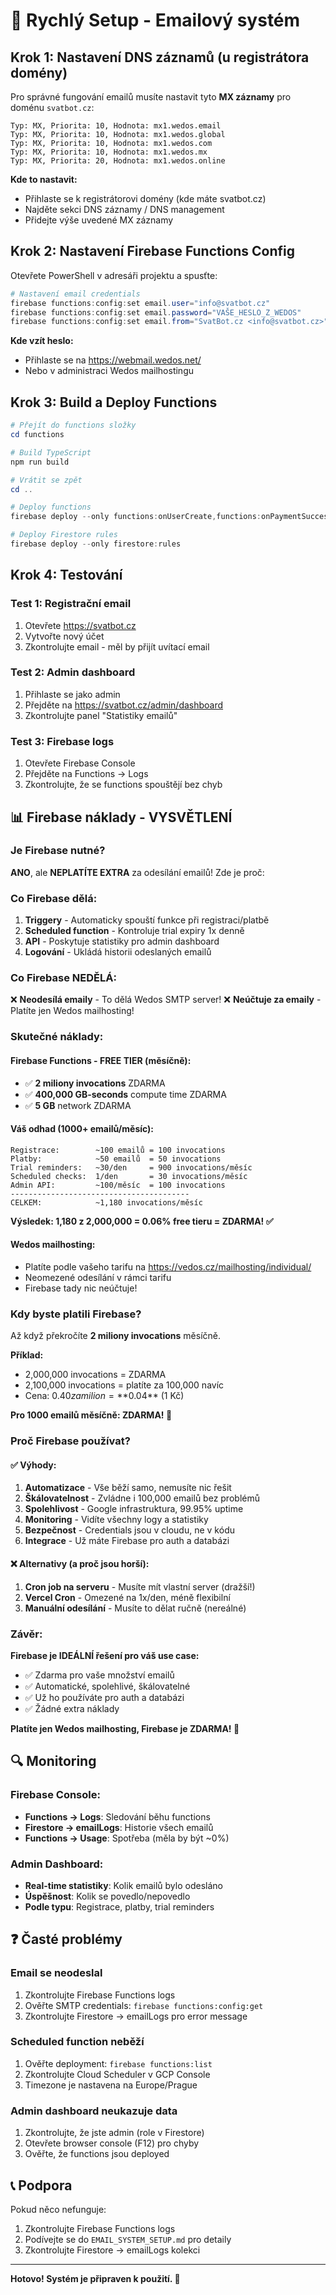# 🚀 Rychlý Setup - Emailový systém

## Krok 1: Nastavení DNS záznamů (u registrátora domény)

Pro správné fungování emailů musíte nastavit tyto **MX záznamy** pro doménu `svatbot.cz`:

```
Typ: MX, Priorita: 10, Hodnota: mx1.wedos.email
Typ: MX, Priorita: 10, Hodnota: mx1.wedos.global
Typ: MX, Priorita: 10, Hodnota: mx1.wedos.com
Typ: MX, Priorita: 10, Hodnota: mx1.wedos.mx
Typ: MX, Priorita: 20, Hodnota: mx1.wedos.online
```

**Kde to nastavit:**
- Přihlaste se k registrátorovi domény (kde máte svatbot.cz)
- Najděte sekci DNS záznamy / DNS management
- Přidejte výše uvedené MX záznamy

## Krok 2: Nastavení Firebase Functions Config

Otevřete PowerShell v adresáři projektu a spusťte:

```powershell
# Nastavení email credentials
firebase functions:config:set email.user="info@svatbot.cz"
firebase functions:config:set email.password="VAŠE_HESLO_Z_WEDOS"
firebase functions:config:set email.from="SvatBot.cz <info@svatbot.cz>"
```

**Kde vzít heslo:**
- Přihlaste se na https://webmail.wedos.net/
- Nebo v administraci Wedos mailhostingu

## Krok 3: Build a Deploy Functions

```powershell
# Přejít do functions složky
cd functions

# Build TypeScript
npm run build

# Vrátit se zpět
cd ..

# Deploy functions
firebase deploy --only functions:onUserCreate,functions:onPaymentSuccess,functions:checkTrialExpiry

# Deploy Firestore rules
firebase deploy --only firestore:rules
```

## Krok 4: Testování

### Test 1: Registrační email
1. Otevřete https://svatbot.cz
2. Vytvořte nový účet
3. Zkontrolujte email - měl by přijít uvítací email

### Test 2: Admin dashboard
1. Přihlaste se jako admin
2. Přejděte na https://svatbot.cz/admin/dashboard
3. Zkontrolujte panel "Statistiky emailů"

### Test 3: Firebase logs
1. Otevřete Firebase Console
2. Přejděte na Functions → Logs
3. Zkontrolujte, že se functions spouštějí bez chyb

## 📊 Firebase náklady - VYSVĚTLENÍ

### Je Firebase nutné?
**ANO**, ale **NEPLATÍTE EXTRA** za odesílání emailů! Zde je proč:

### Co Firebase dělá:
1. **Triggery** - Automaticky spouští funkce při registraci/platbě
2. **Scheduled function** - Kontroluje trial expiry 1x denně
3. **API** - Poskytuje statistiky pro admin dashboard
4. **Logování** - Ukládá historii odeslaných emailů

### Co Firebase NEDĚLÁ:
❌ **Neodesílá emaily** - To dělá Wedos SMTP server!
❌ **Neúčtuje za emaily** - Platíte jen Wedos mailhosting!

### Skutečné náklady:

#### Firebase Functions - FREE TIER (měsíčně):
- ✅ **2 miliony invocations** ZDARMA
- ✅ **400,000 GB-seconds** compute time ZDARMA
- ✅ **5 GB** network ZDARMA

#### Váš odhad (1000+ emailů/měsíc):
```
Registrace:        ~100 emailů = 100 invocations
Platby:            ~50 emailů  = 50 invocations
Trial reminders:   ~30/den     = 900 invocations/měsíc
Scheduled checks:  1/den       = 30 invocations/měsíc
Admin API:         ~100/měsíc  = 100 invocations
----------------------------------------
CELKEM:            ~1,180 invocations/měsíc
```

**Výsledek: 1,180 z 2,000,000 = 0.06% free tieru = ZDARMA! ✅**

#### Wedos mailhosting:
- Platíte podle vašeho tarifu na https://vedos.cz/mailhosting/individual/
- Neomezené odesílání v rámci tarifu
- Firebase tady nic neúčtuje!

### Kdy byste platili Firebase?
Až když překročíte **2 miliony invocations** měsíčně.

**Příklad:**
- 2,000,000 invocations = ZDARMA
- 2,100,000 invocations = platíte za 100,000 navíc
- Cena: $0.40 za milion = **$0.04** (1 Kč)

**Pro 1000 emailů měsíčně: ZDARMA! 🎉**

### Proč Firebase používat?

#### ✅ Výhody:
1. **Automatizace** - Vše běží samo, nemusíte nic řešit
2. **Škálovatelnost** - Zvládne i 100,000 emailů bez problémů
3. **Spolehlivost** - Google infrastruktura, 99.95% uptime
4. **Monitoring** - Vidíte všechny logy a statistiky
5. **Bezpečnost** - Credentials jsou v cloudu, ne v kódu
6. **Integrace** - Už máte Firebase pro auth a databázi

#### ❌ Alternativy (a proč jsou horší):
1. **Cron job na serveru** - Musíte mít vlastní server (dražší!)
2. **Vercel Cron** - Omezené na 1x/den, méně flexibilní
3. **Manuální odesílání** - Musíte to dělat ručně (nereálné)

### Závěr:
**Firebase je IDEÁLNÍ řešení pro váš use case:**
- ✅ Zdarma pro vaše množství emailů
- ✅ Automatické, spolehlivé, škálovatelné
- ✅ Už ho používáte pro auth a databázi
- ✅ Žádné extra náklady

**Platíte jen Wedos mailhosting, Firebase je ZDARMA! 🎉**

## 🔍 Monitoring

### Firebase Console:
- **Functions → Logs**: Sledování běhu functions
- **Firestore → emailLogs**: Historie všech emailů
- **Functions → Usage**: Spotřeba (měla by být ~0%)

### Admin Dashboard:
- **Real-time statistiky**: Kolik emailů bylo odesláno
- **Úspěšnost**: Kolik se povedlo/nepovedlo
- **Podle typu**: Registrace, platby, trial reminders

## ❓ Časté problémy

### Email se neodeslal
1. Zkontrolujte Firebase Functions logs
2. Ověřte SMTP credentials: `firebase functions:config:get`
3. Zkontrolujte Firestore → emailLogs pro error message

### Scheduled function neběží
1. Ověřte deployment: `firebase functions:list`
2. Zkontrolujte Cloud Scheduler v GCP Console
3. Timezone je nastavena na Europe/Prague

### Admin dashboard neukazuje data
1. Zkontrolujte, že jste admin (role v Firestore)
2. Otevřete browser console (F12) pro chyby
3. Ověřte, že functions jsou deployed

## 📞 Podpora

Pokud něco nefunguje:
1. Zkontrolujte Firebase Functions logs
2. Podívejte se do `EMAIL_SYSTEM_SETUP.md` pro detaily
3. Zkontrolujte Firestore → emailLogs kolekci

---

**Hotovo! Systém je připraven k použití. 🚀**

